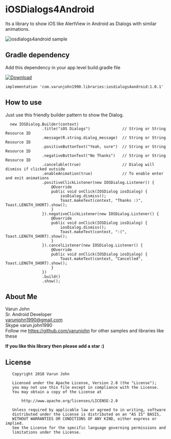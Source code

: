 # iOSDialogs4Android
Its a library to show iOS like AlertView in Android as Dialogs with similar animations.

![iosdialogs4android sample](https://user-images.githubusercontent.com/24667361/45210567-9abd8c80-b2ad-11e8-8e49-f35eb09d9e3b.gif)

## Gradle dependency

Add this dependency in your app level build.gradle file

[ ![Download](https://api.bintray.com/packages/varunjohn1990/Maven/iosdialogs4android/images/download.svg) ](https://bintray.com/varunjohn1990/Maven/iosdialogs4android/_latestVersion)

```
implementation 'com.varunjohn1990.libraries:iosdialogs4android:1.0.1'
```



## How to use

Just use this friendly builder pattern to show the Dialog. 

```
  new IOSDialog.Builder(context)
                .title("iOS Dialogs")              // String or String Resource ID
                .message(R.string.dialog_message)  // String or String Resource ID
                .positiveButtonText("Yeah, sure")  // String or String Resource ID
                .negativeButtonText("No Thanks")   // String or String Resource ID
                .cancelable(true)                  // Dialog will dismiss if clicked outside
                .enableAnimation(true)             // To enable enter and exit animations
                .positiveClickListener(new IOSDialog.Listener() {
                    @Override
                    public void onClick(IOSDialog iosDialog) {
                        iosDialog.dismiss();
                        Toast.makeText(context, "Thanks :)", Toast.LENGTH_SHORT).show();
                    }
                }).negativeClickListener(new IOSDialog.Listener() {
                    @Override
                    public void onClick(IOSDialog iosDialog) {
                        iosDialog.dismiss();
                        Toast.makeText(context, ":(", Toast.LENGTH_SHORT).show();
                    }
                }).cancelListener(new IOSDialog.Listener() {
                    @Override
                    public void onClick(IOSDialog iosDialog) {
                        Toast.makeText(context, "Cancelled", Toast.LENGTH_SHORT).show();
                    }
                })
                .build()
                .show();
```


## About Me

Varun John<br />
Sr. Android Developer<br />
varunjohn1990@gmail.com<br />
Skype varun.john1990<br />
Follow me https://github.com/varunjohn for other samples and libraries like these

**If you like this library then please add a star :)**


## License
```
   Copyright 2018 Varun John

   Licensed under the Apache License, Version 2.0 (the "License");
   you may not use this file except in compliance with the License.
   You may obtain a copy of the License at

       http://www.apache.org/licenses/LICENSE-2.0

   Unless required by applicable law or agreed to in writing, software
   distributed under the License is distributed on an "AS IS" BASIS,
   WITHOUT WARRANTIES OR CONDITIONS OF ANY KIND, either express or implied.
   See the License for the specific language governing permissions and
   limitations under the License.
```
